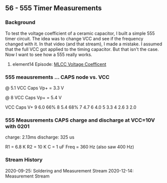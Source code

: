 ## 56 - 555 Timer Measurements

### Background
To test the voltage coefficient of a ceramic capacitor, I built a simple 555 timer circuit. The idea was to change VCC and see if the frequency changed with it. In that video (and that stream), I made a mistake. I assumed that the full VCC got applied to the timing capacitor. But that isn't the case. Now I want to see how a 555 really works.

1. element14 Episode: [MLCC Voltage Coefficent](https://www.element14.com/community/docs/DOC-95781/l/workbench-wednesday-30-ceramic-capacitor-voltage-effect?ICID=baldengineer)

### 555 meausrements ... CAPS node vs. VCC
@ 5.1 VCC
Caps Vp+ = 3.3 V

@ 8 VCC
Caps Vp+ = 5.4 V

VCC		Caps V+
9		6.0		66%
8		5.4		68%
7		4.7
6		4.0
5		3.3
4		2.6
3		2.0

### 555 Meausrements CAPS charge and discharge at VCC=10V with 0201
charge: 2.13ms
discharge: 325 us

R1 = 6.8 K
R2 = 10 K
C = 1 uF 
Freq = 360 Hz (also saw 400 Hz)





### Stream History
2020-09-25: Soldering and Measurement Stream
2020-12-14: Measurement Stream
